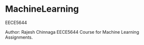# MachineLearning
EECE5644

Author: Rajesh Chinnaga
EECE5644 Course for Machine Learning Assignments.

